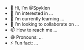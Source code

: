 - 👋 Hi, I’m @Spyklen
- 👀 I’m interested in ...
- 🌱 I’m currently learning ...
- 💞️ I’m looking to collaborate on ...
- 📫 How to reach me ...
- 😄 Pronouns: ...
- ⚡ Fun fact: ...

<!---
Spyklen/Spyklen is a ✨ special ✨ repository because its `README.md` (this file) appears on your GitHub profile.
You can click the Preview link to take a look at your changes.
--->
